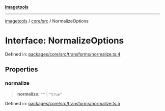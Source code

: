 [**imagetools**](../../../README.md)

***

[imagetools](../../../modules.md) / [core/src](../README.md) / NormalizeOptions

# Interface: NormalizeOptions

Defined in: [packages/core/src/transforms/normalize.ts:4](https://github.com/JonasKruckenberg/imagetools/blob/87fff79acddac50a50f7aee7c6a68a0623fbc68f/packages/core/src/transforms/normalize.ts#L4)

## Properties

### normalize

> **normalize**: `""` \| `"true"`

Defined in: [packages/core/src/transforms/normalize.ts:5](https://github.com/JonasKruckenberg/imagetools/blob/87fff79acddac50a50f7aee7c6a68a0623fbc68f/packages/core/src/transforms/normalize.ts#L5)
